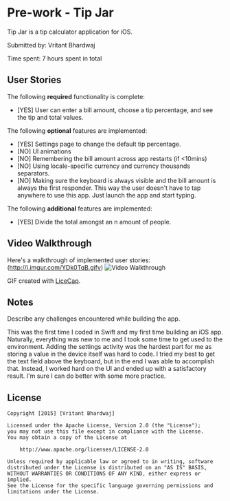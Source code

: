 # Pre-work - Tip Jar

Tip Jar is a tip calculator application for iOS.

Submitted by: Vritant Bhardwaj

Time spent: 7 hours spent in total

## User Stories

The following **required** functionality is complete:
* [YES] User can enter a bill amount, choose a tip percentage, and see the tip and total values.

The following **optional** features are implemented:
* [YES] Settings page to change the default tip percentage.
* [NO] UI animations
* [NO] Remembering the bill amount across app restarts (if <10mins)
* [NO] Using locale-specific currency and currency thousands separators.
* [NO] Making sure the keyboard is always visible and the bill amount is always the first responder. This way the user doesn't have to tap anywhere to use this app. Just launch the app and start typing.

The following **additional** features are implemented:

- [YES] Divide the total amongst an n amount of people.

## Video Walkthrough 

Here's a walkthrough of implemented user stories:
(http://i.imgur.com/YDk0TqB.gifv)
<img src = 'http://i.imgur.com/YDk0TqB.gifv' title='Video Walkthrough' width='' alt='Video Walkthrough' />

GIF created with [LiceCap](http://www.cockos.com/licecap/).

## Notes

Describe any challenges encountered while building the app.

This was the first time I coded in Swift and my first time building an iOS app. Naturally, everything was new to me and I
took some time to get used to the environment. Adding the settings activity was the hardest part for me as storing a value
in the device itself was hard to code. I tried my best to get the text field above the keyboard, but in the end I was able 
to accomplish that. Instead, I worked hard on the UI and ended up with a satisfactory result. I'm sure I can do better with 
some more practice.
## License

    Copyright [2015] [Vritant Bhardwaj]

    Licensed under the Apache License, Version 2.0 (the "License");
    you may not use this file except in compliance with the License.
    You may obtain a copy of the License at

        http://www.apache.org/licenses/LICENSE-2.0

    Unless required by applicable law or agreed to in writing, software
    distributed under the License is distributed on an "AS IS" BASIS,
    WITHOUT WARRANTIES OR CONDITIONS OF ANY KIND, either express or implied.
    See the License for the specific language governing permissions and
    limitations under the License.
